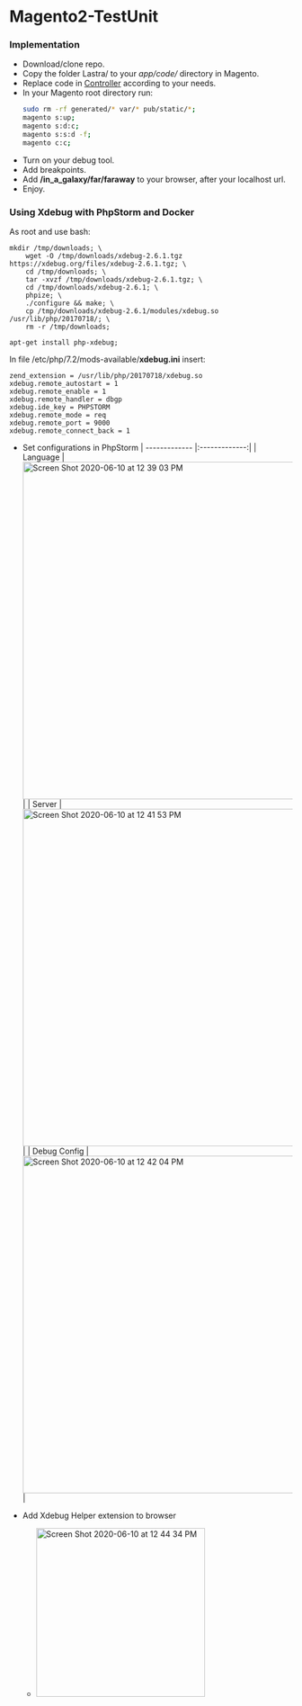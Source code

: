 # Magento2-TestUnit

### Implementation ###

- Download/clone repo.
- Copy the folder Lastra/ to your *app/code/* directory in Magento.
- Replace code in [Controller](https://github.com/lastralab/Magento2-TestUnit/blob/master/Lastra/Debug/Controller/Far/FarAway.php) according to your needs.
- In your Magento root directory run:
  ```bash
  sudo rm -rf generated/* var/* pub/static/*;
  magento s:up;
  magento s:d:c;
  magento s:s:d -f;
  magento c:c;
  ```
- Turn on your debug tool.
- Add breakpoints.
- Add **/in_a_galaxy/far/faraway** to your browser, after your localhost url.
- Enjoy.



### Using Xdebug with PhpStorm and Docker ###
As root and use bash:
```console
mkdir /tmp/downloads; \
    wget -O /tmp/downloads/xdebug-2.6.1.tgz https://xdebug.org/files/xdebug-2.6.1.tgz; \
    cd /tmp/downloads; \
    tar -xvzf /tmp/downloads/xdebug-2.6.1.tgz; \
    cd /tmp/downloads/xdebug-2.6.1; \
    phpize; \
    ./configure && make; \
    cp /tmp/downloads/xdebug-2.6.1/modules/xdebug.so /usr/lib/php/20170718/; \
    rm -r /tmp/downloads;

apt-get install php-xdebug;
```

In file /etc/php/7.2/mods-available/**xdebug.ini** insert:
```console
zend_extension = /usr/lib/php/20170718/xdebug.so
xdebug.remote_autostart = 1
xdebug.remote_enable = 1
xdebug.remote_handler = dbgp
xdebug.ide_key = PHPSTORM
xdebug.remote_mode = req
xdebug.remote_port = 9000
xdebug.remote_connect_back = 1
```
- Set configurations in PhpStorm
| ------------- |:-------------:|
| Language | <img width="600" alt="Screen Shot 2020-06-10 at 12 39 03 PM" src="https://user-images.githubusercontent.com/22894897/84305823-e272e700-ab17-11ea-9534-30df546c6d6a.png"> |
| Server | <img width="600" alt="Screen Shot 2020-06-10 at 12 41 53 PM" src="https://user-images.githubusercontent.com/22894897/84306234-717fff00-ab18-11ea-8c23-b1a21d8204de.png"> |
| Debug Config | <img width="600" alt="Screen Shot 2020-06-10 at 12 42 04 PM" src="https://user-images.githubusercontent.com/22894897/84305835-e69f0480-ab17-11ea-9184-fcf782e10138.png"> |
 
- Add Xdebug Helper extension to browser
  - <img width="300" alt="Screen Shot 2020-06-10 at 12 44 34 PM" src="https://user-images.githubusercontent.com/22894897/84306051-35e53500-ab18-11ea-82a3-ca4f40e9973a.png">
